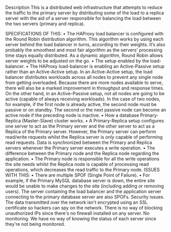 Description
This is a distributed web infrastructure that attempts to reduce the traffic to the primary server by distributing some of the load to a replica server with the aid of a server responsible for balancing the load between the two servers (primary and replica).

SPECIFICATIONS OF THIS:
•	The HAProxy load balancer is configured with the Round Robin distribution algorithm. This algorithm works by using each server behind the load balancer in 			turns, according to their weights. It’s also probably the smoothest and most fair algorithm as the servers’ processing time stays equally distributed. As a 		dynamic algorithm, Round Robin allows server weights to be adjusted on the go.
•	The setup enabled by the load-balancer.
•	The HAProxy load-balancer is enabling an Active-Passive setup rather than an Active-Active setup. In an Active-Active setup, the load balancer distributes 			workloads across all nodes to prevent any single node from getting overloaded. Because there are more nodes available to serve, there will also be a marked 		improvement in throughput and response times. On the other hand, in an Active-Passive setup, not all nodes are going to be active (capable of always receiving 		workloads). In the case of two nodes, for example, if the first node is already active, the second node must be passive or on standby. The second or the next 		passive node can become an active node if the preceding node is inactive.
•	How a database Primary-Replica (Master-Slave) cluster works.
•	A Primary-Replica setup configures one server to act as the Primary server and the other server to act as a Replica of the Primary server. However, the Primary 	server can perform read/write requests whilst the Replica server is only capable of performing read requests. Data is synchronized between the Primary and 			Replica servers whenever the Primary server executes a write operation.
•	The difference between the Primary node and the Replica node regarding the application.
•	The Primary node is responsible for all the write operations the site needs whilst the Replica node is capable of processing read operations, which decreases 		the read traffic to the Primary node.
ISSUES WITH THIS:
•	There are multiple SPOF (Single Point of Failure).
•	For example, if the Primary MySQL database server is down, the entire site would be unable to make changes to the site (including adding or removing users). 		The server containing the load balancer and the application server connecting to the primary database server are also SPOFs.
Security issues.
The data transmitted over the network isn't encrypted using an SSL certificate so hackers can spy on the network. There is no way of blocking unauthorized IPs since there's no firewall installed on any server.
No monitoring.
We have no way of knowing the status of each server since they're not being monitored.
